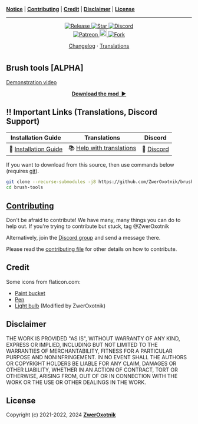 **[Notice](#notice)** |
**[Contributing](#contributing)** |
**[Credit](#credit)** |
**[Disclaimer](#disclaimer)** |
**[License](#license)**

---

<!-- <p align="center">
  <img
    width="250"
    src="thumbnail.png"
    alt="Brush tools"
  />
</p> -->

<p align="center">
  <a href="https://github.com/ZwerOxotnik/brush-tools/tags">
    <img src="https://img.shields.io/github/tag/ZwerOxotnik/brush-tools.svg?label=Release&color=FF5500" alt="Release">
  </a>
  <a href="https://github.com/ZwerOxotnik/brush-tools/stargazers">
    <img src="https://img.shields.io/github/stars/ZwerOxotnik/brush-tools.svg?label=Stars&color=F08125" alt="Star">
  </a>
  <a href="https://discordapp.com/invite/YyJVUCa">
    <img src="https://discordapp.com/api/guilds/480103519769067542/widget.png?style=shield" alt="Discord">
  <br/>
  <a href="https://www.patreon.com/ZwerOxotnik">
    <img src="https://ionicabizau.github.io/badges/patreon.svg" alt="Patreon">
  <a href="https://ko-fi.com/zweroxotnik">
    <img src="https://www.buymeacoffee.com/assets/img/guidelines/download-assets-sm-2.svg" height="20" alt="Buy me a coffee">
  <a href="http://github.com/ZwerOxotnik/brush-tools/fork">
    <img src="https://img.shields.io/github/forks/ZwerOxotnik/brush-tools.svg?label=Forks&color=7889DD" alt="Fork">
  </a>
</p>

<p align="center">
  <a href="changelog.txt">Changelog</a>
  ·
  <a href="https://crowdin.com/project/factorio-mods-localization">Translations</a>
</p>

<h1></h1>

<!-- <img
  src=""
  align="right"
/> -->

Brush tools **[ALPHA]**
-----------------------

[Demonstration video](https://www.youtube.com/watch?v=O0utdTVAW8A)

<p align="center">
  <a href="https://mods.factorio.com/mod/brush-tools/downloads"><strong>Download the mod&nbsp;&nbsp;▶</strong></a>
</p>

‼️ Important Links (Translations, Discord Support)
---------------------------------------------------------------

| Installation Guide | Translations | Discord |
| ------------------ | ------------ | ------- |
| 📖 [Installation Guide](https://wiki.factorio.com/index.php?title=Installing_Mods) | 📚 [Help with translations](https://crowdin.com/project/factorio-mods-localization) | 🦜 [Discord](https://discord.gg/zYTM3rZM4T) |

If you want to download from this source, then use commands below (requires [git](https://git-scm.com/downloads)).

```bash
git clone --recurse-submodules -j8 https://github.com/ZwerOxotnik/brush-tools
cd brush-tools
```

[Contributing](/CONTRIBUTING.md)
--------------------------------

Don't be afraid to contribute! We have many, many things you can do to help out. If you're trying to contribute but stuck, tag @ZwerOxotnik

Alternatively, join the [Discord group](https://discordapp.com/invite/YyJVUCa) and send a message there.

Please read the [contributing file](/CONTRIBUTING.md) for other details on how to contribute.

Credit
------

Some icons from flaticon.com:

* [Paint bucket](https://www.flaticon.com/free-icon/paint-bucket_483918)
* [Pen](https://www.flaticon.com/free-icon/pen_1250925)
* [Light bulb](https://www.flaticon.com/free-icon/lightbulb_702797) (Modified by ZwerOxotnik)

Disclaimer
----------

THE WORK IS PROVIDED "AS IS", WITHOUT WARRANTY OF ANY KIND, EXPRESS OR IMPLIED, INCLUDING BUT NOT LIMITED TO THE WARRANTIES OF MERCHANTABILITY, FITNESS FOR A PARTICULAR PURPOSE AND NONINFRINGEMENT. IN NO EVENT SHALL THE AUTHORS OR COPYRIGHT HOLDERS BE LIABLE FOR ANY CLAIM, DAMAGES OR OTHER LIABILITY, WHETHER IN AN ACTION OF CONTRACT, TORT OR OTHERWISE, ARISING FROM, OUT OF OR IN CONNECTION WITH THE WORK OR THE USE OR OTHER DEALINGS IN THE WORK.

License
-------

Copyright (c) 2021-2022, 2024 **[ZwerOxotnik](https://github.com/ZwerOxotnik)**
